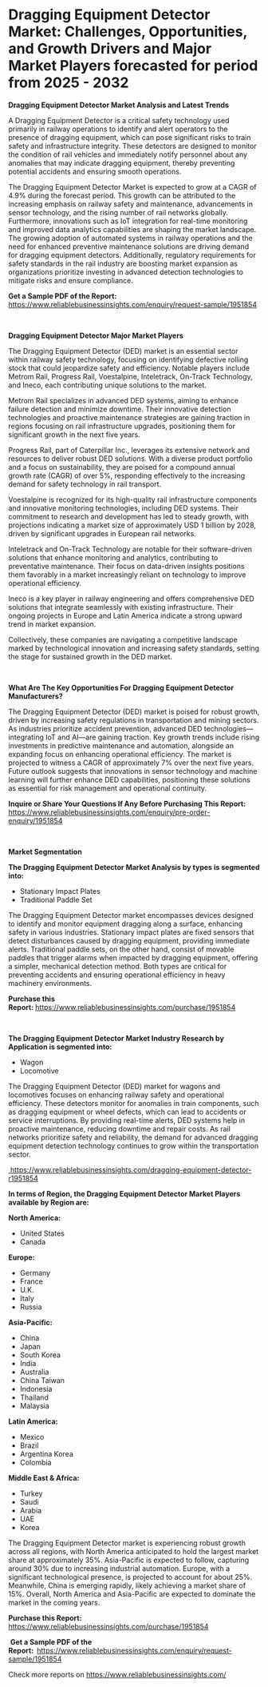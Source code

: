 <p><h1>Dragging Equipment Detector Market: Challenges, Opportunities, and Growth Drivers and Major Market Players forecasted for period from 2025 - 2032</h1></p><p><strong>Dragging Equipment Detector Market Analysis and Latest Trends</strong></p>
<p><p>A Dragging Equipment Detector is a critical safety technology used primarily in railway operations to identify and alert operators to the presence of dragging equipment, which can pose significant risks to train safety and infrastructure integrity. These detectors are designed to monitor the condition of rail vehicles and immediately notify personnel about any anomalies that may indicate dragging equipment, thereby preventing potential accidents and ensuring smooth operations.</p><p>The Dragging Equipment Detector Market is expected to grow at a CAGR of 4.9% during the forecast period. This growth can be attributed to the increasing emphasis on railway safety and maintenance, advancements in sensor technology, and the rising number of rail networks globally. Furthermore, innovations such as IoT integration for real-time monitoring and improved data analytics capabilities are shaping the market landscape. The growing adoption of automated systems in railway operations and the need for enhanced preventive maintenance solutions are driving demand for dragging equipment detectors. Additionally, regulatory requirements for safety standards in the rail industry are boosting market expansion as organizations prioritize investing in advanced detection technologies to mitigate risks and ensure compliance.</p></p>
<p><strong>Get a Sample PDF of the Report:&nbsp;</strong> <a href="https://www.reliablebusinessinsights.com/enquiry/request-sample/1951854?utm_campaign=2132&utm_medium=2&utm_source=Github&utm_content=ia&utm_term=23022025&utm_id=dragging-equipment-detector">https://www.reliablebusinessinsights.com/enquiry/request-sample/1951854</a></p>
<p>&nbsp;</p>
<p><strong>Dragging Equipment Detector Major Market Players</strong></p>
<p><p>The Dragging Equipment Detector (DED) market is an essential sector within railway safety technology, focusing on identifying defective rolling stock that could jeopardize safety and efficiency. Notable players include Metrom Rail, Progress Rail, Voestalpine, Inteletrack, On-Track Technology, and Ineco, each contributing unique solutions to the market.</p><p>Metrom Rail specializes in advanced DED systems, aiming to enhance failure detection and minimize downtime. Their innovative detection technologies and proactive maintenance strategies are gaining traction in regions focusing on rail infrastructure upgrades, positioning them for significant growth in the next five years.</p><p>Progress Rail, part of Caterpillar Inc., leverages its extensive network and resources to deliver robust DED solutions. With a diverse product portfolio and a focus on sustainability, they are poised for a compound annual growth rate (CAGR) of over 5%, responding effectively to the increasing demand for safety technology in rail transport.</p><p>Voestalpine is recognized for its high-quality rail infrastructure components and innovative monitoring technologies, including DED systems. Their commitment to research and development has led to steady growth, with projections indicating a market size of approximately USD 1 billion by 2028, driven by significant upgrades in European rail networks.</p><p>Inteletrack and On-Track Technology are notable for their software-driven solutions that enhance monitoring and analytics, contributing to preventative maintenance. Their focus on data-driven insights positions them favorably in a market increasingly reliant on technology to improve operational efficiency.</p><p>Ineco is a key player in railway engineering and offers comprehensive DED solutions that integrate seamlessly with existing infrastructure. Their ongoing projects in Europe and Latin America indicate a strong upward trend in market expansion.</p><p>Collectively, these companies are navigating a competitive landscape marked by technological innovation and increasing safety standards, setting the stage for sustained growth in the DED market.</p></p>
<p>&nbsp;</p>
<p><strong>What Are The Key Opportunities For Dragging Equipment Detector Manufacturers?</strong></p>
<p><p>The Dragging Equipment Detector (DED) market is poised for robust growth, driven by increasing safety regulations in transportation and mining sectors. As industries prioritize accident prevention, advanced DED technologies—integrating IoT and AI—are gaining traction. Key growth trends include rising investments in predictive maintenance and automation, alongside an expanding focus on enhancing operational efficiency. The market is projected to witness a CAGR of approximately 7% over the next five years. Future outlook suggests that innovations in sensor technology and machine learning will further enhance DED capabilities, positioning these solutions as essential for risk management and operational continuity.</p></p>
<p><strong>Inquire or Share Your Questions If Any Before Purchasing This Report:</strong> <a href="https://www.reliablebusinessinsights.com/enquiry/pre-order-enquiry/1951854?utm_campaign=2132&utm_medium=2&utm_source=Github&utm_content=ia&utm_term=23022025&utm_id=dragging-equipment-detector">https://www.reliablebusinessinsights.com/enquiry/pre-order-enquiry/1951854</a></p>
<p>&nbsp;</p>
<p><strong>Market Segmentation</strong></p>
<p><strong>The Dragging Equipment Detector Market Analysis by types is segmented into:</strong></p>
<p><ul><li>Stationary Impact Plates</li><li>Traditional Paddle Set</li></ul></p>
<p><p>The Dragging Equipment Detector market encompasses devices designed to identify and monitor equipment dragging along a surface, enhancing safety in various industries. Stationary impact plates are fixed sensors that detect disturbances caused by dragging equipment, providing immediate alerts. Traditional paddle sets, on the other hand, consist of movable paddles that trigger alarms when impacted by dragging equipment, offering a simpler, mechanical detection method. Both types are critical for preventing accidents and ensuring operational efficiency in heavy machinery environments.</p></p>
<p><strong>Purchase this Report:&nbsp;</strong><a href="https://www.reliablebusinessinsights.com/purchase/1951854?utm_campaign=2132&utm_medium=2&utm_source=Github&utm_content=ia&utm_term=23022025&utm_id=dragging-equipment-detector">https://www.reliablebusinessinsights.com/purchase/1951854</a></p>
<p>&nbsp;</p>
<p><strong>The Dragging Equipment Detector Market Industry Research by Application is segmented into:</strong></p>
<p><ul><li>Wagon</li><li>Locomotive</li></ul></p>
<p><p>The Dragging Equipment Detector (DED) market for wagons and locomotives focuses on enhancing railway safety and operational efficiency. These detectors monitor for anomalies in train components, such as dragging equipment or wheel defects, which can lead to accidents or service interruptions. By providing real-time alerts, DED systems help in proactive maintenance, reducing downtime and repair costs. As rail networks prioritize safety and reliability, the demand for advanced dragging equipment detection technology continues to grow within the transportation sector.</p></p>
<p><a href="https://www.reliablebusinessinsights.com/dragging-equipment-detector-r1951854?utm_campaign=2132&utm_medium=2&utm_source=Github&utm_content=ia&utm_term=23022025&utm_id=dragging-equipment-detector">&nbsp;https://www.reliablebusinessinsights.com/dragging-equipment-detector-r1951854</a></p>
<p><strong>In terms of Region, the Dragging Equipment Detector Market Players available by Region are:</strong></p>
<p>
    <p> <strong> North America: </strong>
        <ul>
            <li>United States</li>
            <li>Canada</li>
        </ul>
        </p> 
    <p> <strong> Europe: </strong>
        <ul>
            <li>Germany</li>
            <li>France</li>
            <li>U.K.</li>
            <li>Italy</li>
            <li>Russia</li>
        </ul>
        </p> 
    <p> <strong> Asia-Pacific: </strong>
        <ul>
            <li>China</li>
            <li>Japan</li>
            <li>South Korea</li>
            <li>India</li>
            <li>Australia</li>
            <li>China Taiwan</li>
            <li>Indonesia</li>
            <li>Thailand</li>
            <li>Malaysia</li>
        </ul>
        </p> 
    <p> <strong> Latin America: </strong>
        <ul>
            <li>Mexico</li>
            <li>Brazil</li>
            <li>Argentina Korea</li>
            <li>Colombia</li>
        </ul>
        </p> 
    <p> <strong> Middle East & Africa: </strong>
        <ul>
            <li>Turkey</li>
            <li>Saudi</li>
            <li>Arabia</li>
            <li>UAE</li>
            <li>Korea</li>
        </ul>
    </p>
    </p>
<p><p>The Dragging Equipment Detector market is experiencing robust growth across all regions, with North America anticipated to hold the largest market share at approximately 35%. Asia-Pacific is expected to follow, capturing around 30% due to increasing industrial automation. Europe, with a significant technological presence, is projected to account for about 25%. Meanwhile, China is emerging rapidly, likely achieving a market share of 15%. Overall, North America and Asia-Pacific are expected to dominate the market in the coming years.</p></p>
<p><strong>Purchase this Report: </strong><a href="https://www.reliablebusinessinsights.com/purchase/1951854?utm_campaign=2132&utm_medium=2&utm_source=Github&utm_content=ia&utm_term=23022025&utm_id=dragging-equipment-detector">https://www.reliablebusinessinsights.com/purchase/1951854</a></p>
<p>&nbsp;<strong>Get a Sample PDF of the Report:&nbsp;&nbsp;</strong><a href="https://www.reliablebusinessinsights.com/enquiry/request-sample/1951854?utm_campaign=2132&utm_medium=2&utm_source=Github&utm_content=ia&utm_term=23022025&utm_id=dragging-equipment-detector">https://www.reliablebusinessinsights.com/enquiry/request-sample/1951854</a></p>
<p><strong></strong></p>
<p>Check more reports on <a href="https://www.reliablebusinessinsights.com/?utm_campaign=2132&utm_medium=2&utm_source=Github&utm_content=ia&utm_term=23022025&utm_id=dragging-equipment-detector">https://www.reliablebusinessinsights.com/</a></p>
